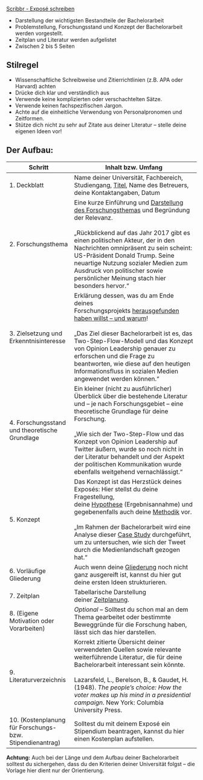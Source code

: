 [Scribbr - Exposé schreiben](https://www.scribbr.de/anfang-abschlussarbeit/expose-bachelorarbeit/?utm_source=youtube&utm_medium=description&utm_campaign=expose)

- Darstellung der wichtigsten Bestandteile der Bachelorarbeit
- Problemstellung, Forschungsstand und Konzept der Bachelorarbeit werden vorgestellt.
- Zeitplan und Literatur werden aufgelistet
- Zwischen 2 bis 5 Seiten

## Stilregel

- Wissenschaftliche Schreibweise und Zitierrichtlinien (z.B. APA oder Harvard) achten
- Drücke dich klar und verständlich aus
- Verwende keine komplizierten oder verschachtelten Sätze.
- Verwende keinen fachspezifischen Jargon.
- Achte auf die einheitliche Verwendung von Personalpronomen und Zeitformen.
- Stütze dich nicht zu sehr auf Zitate aus deiner Literatur – stelle deine eigenen Ideen vor!

## Der Aufbau:

| Schritt                                                   | Inhalt bzw. Umfang                                                                                                                                                                                                                                                                                                                                                                                                                                                                            |
| --------------------------------------------------------- | --------------------------------------------------------------------------------------------------------------------------------------------------------------------------------------------------------------------------------------------------------------------------------------------------------------------------------------------------------------------------------------------------------------------------------------------------------------------------------------------- |
| 1. Deckblatt                                              | Name deiner Universität, Fachbereich, Studiengang, [Titel](https://www.scribbr.de/aufbau-und-gliederung/titel-bachelorarbeit/), Name des Betreuers, deine Kontaktangaben, Datum                                                                                                                                                                                                                                                                                                               |
| 2. Forschungsthema                                        | Eine kurze Einführung und [Darstellung des Forschungsthemas](https://www.scribbr.de/anfang-abschlussarbeit/problemstellung/) und Begründung der Relevanz.<br><br>„Rückblickend auf das Jahr 2017 gibt es einen politischen Akteur, der in den Nachrichten omnipräsent zu sein scheint: US-Präsident Donald Trump. Seine neuartige Nutzung sozialer Medien zum Ausdruck von politischer sowie persönlicher Meinung stach hier besonders hervor.“                                               |
| 3. Zielsetzung und Erkenntnisinteresse                    | Erklärung dessen, was du am Ende deines Forschungsprojekts [herausgefunden haben willst – und warum](https://www.scribbr.de/anfang-abschlussarbeit/zielsetzung-formulieren/)!<br><br>„Das Ziel dieser Bachelorarbeit ist es, das Two-Step-Flow-Modell und das Konzept von Opinion Leadership genauer zu erforschen und die Frage zu beantworten, wie diese auf den heutigen Informationsfluss in sozialen Medien angewendet werden können.“                                                   |
| 4. Forschungsstand und theoretische Grundlage             | Ein kleiner (nicht zu ausführlicher) Überblick über die bestehende Literatur und – je nach Forschungsgebiet – eine theoretische Grundlage für deine Forschung.<br><br>„Wie sich der Two-Step-Flow und das Konzept von Opinion Leadership auf Twitter äußern, wurde so noch nicht in der Literatur behandelt und der Aspekt der politischen Kommunikation wurde ebenfalls weitgehend vernachlässigt.“                                                                                          |
| 5. Konzept                                                | Das Konzept ist das Herzstück deines Exposés: Hier stellst du deine Fragestellung, deine [Hypothese](https://www.scribbr.de/methodik/hypothesen-formulieren/) (Ergebnisannahme) und gegebenenfalls auch deine [Methodik](https://www.scribbr.de/category/methodik/) vor.<br><br>„Im Rahmen der Bachelorarbeit wird eine Analyse dieser [Case Study](https://www.scribbr.de/methodik/fallstudie/) durchgeführt, um zu untersuchen, wie sich der Tweet durch die Medienlandschaft gezogen hat.“ |
| 6. Vorläufige Gliederung                                  | Auch wenn deine [Gliederung](https://www.scribbr.de/category/aufbau-und-gliederung/) noch nicht ganz ausgereift ist, kannst du hier gut deine ersten Ideen strukturieren.                                                                                                                                                                                                                                                                                                                     |
| 7. Zeitplan                                               | Tabellarische Darstellung deiner [Zeitplanung](https://www.scribbr.de/anfang-abschlussarbeit/zeitplan-bachelorarbeit/).                                                                                                                                                                                                                                                                                                                                                                       |
| 8. (Eigene Motivation oder Vorarbeiten)                   | _Optional_ – Solltest du schon mal an dem Thema gearbeitet oder bestimmte Beweggründe für die Forschung haben, lässt sich das hier darstellen.                                                                                                                                                                                                                                                                                                                                                |
| 9. Literaturverzeichnis                                   | Korrekt zitierte Übersicht deiner verwendeten Quellen sowie relevante weiterführende Literatur, die für deine Bachelorarbeit interessant sein könnte.<br><br>Lazarsfeld, L., Berelson, B., & Gaudet, H. (1948). _The people’s choice: How the voter makes up his mind in a presidential campaign_. New York: Columbia University Press.                                                                                                                                                       |
| 10. (Kostenplanung für Forschungs- bzw. Stipendienantrag) | Solltest du mit deinem Exposé ein Stipendium beantragen, kannst du hier einen Kostenplan aufstellen.                                                                                                                                                                                                                                                                                                                                                                                          |
**Achtung:** Auch bei der Länge und dem Aufbau deiner Bachelorarbeit solltest du sichergehen, dass du den Kriterien deiner Universität folgst – die Vorlage hier dient nur der Orientierung.

